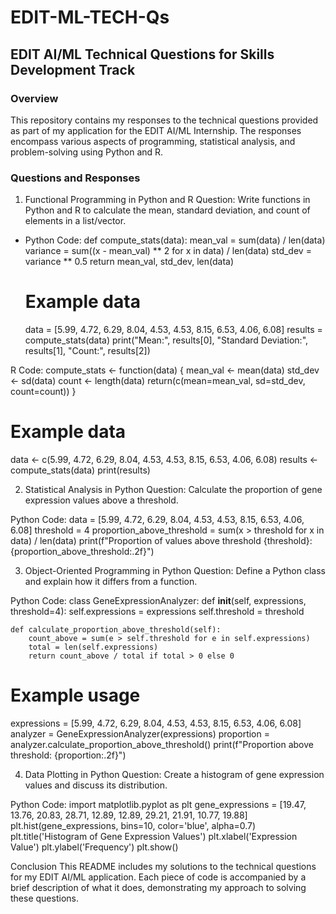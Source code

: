 # EDIT-ML-TECH-Qs
## EDIT AI/ML Technical Questions for Skills Development Track

### Overview
This repository contains my responses to the technical questions provided as part of my application for the EDIT AI/ML Internship. The responses encompass various aspects of programming, statistical analysis, and problem-solving using Python and R.

### Questions and Responses

1. Functional Programming in Python and R
Question: Write functions in Python and R to calculate the mean, standard deviation, and count of elements in a list/vector.

- Python Code:
  def compute_stats(data):
      mean_val = sum(data) / len(data)
      variance = sum((x - mean_val) ** 2 for x in data) / len(data)
      std_dev = variance ** 0.5
      return mean_val, std_dev, len(data)

  # Example data
  data = [5.99, 4.72, 6.29, 8.04, 4.53, 4.53, 8.15, 6.53, 4.06, 6.08]
  results = compute_stats(data)
  print("Mean:", results[0], "Standard Deviation:", results[1], "Count:", results[2])

R Code:
compute_stats <- function(data) {
  mean_val <- mean(data)
  std_dev <- sd(data)
  count <- length(data)
  return(c(mean=mean_val, sd=std_dev, count=count))
}

# Example data
data <- c(5.99, 4.72, 6.29, 8.04, 4.53, 4.53, 8.15, 6.53, 4.06, 6.08)
results <- compute_stats(data)
print(results)

2. Statistical Analysis in Python
Question: Calculate the proportion of gene expression values above a threshold.

Python Code:
data = [5.99, 4.72, 6.29, 8.04, 4.53, 4.53, 8.15, 6.53, 4.06, 6.08]
threshold = 4
proportion_above_threshold = sum(x > threshold for x in data) / len(data)
print(f"Proportion of values above threshold {threshold}: {proportion_above_threshold:.2f}")

3. Object-Oriented Programming in Python
Question: Define a Python class and explain how it differs from a function.

Python Code:
class GeneExpressionAnalyzer:
    def __init__(self, expressions, threshold=4):
        self.expressions = expressions
        self.threshold = threshold

    def calculate_proportion_above_threshold(self):
        count_above = sum(e > self.threshold for e in self.expressions)
        total = len(self.expressions)
        return count_above / total if total > 0 else 0

# Example usage
expressions = [5.99, 4.72, 6.29, 8.04, 4.53, 4.53, 8.15, 6.53, 4.06, 6.08]
analyzer = GeneExpressionAnalyzer(expressions)
proportion = analyzer.calculate_proportion_above_threshold()
print(f"Proportion above threshold: {proportion:.2f}")

4. Data Plotting in Python
Question: Create a histogram of gene expression values and discuss its distribution.

Python Code:
import matplotlib.pyplot as plt
gene_expressions = [19.47, 13.76, 20.83, 28.71, 12.89, 12.89, 29.21, 21.91, 10.77, 19.88]
plt.hist(gene_expressions, bins=10, color='blue', alpha=0.7)
plt.title('Histogram of Gene Expression Values')
plt.xlabel('Expression Value')
plt.ylabel('Frequency')
plt.show()

Conclusion
This README includes my solutions to the technical questions for my EDIT AI/ML application. Each piece of code is accompanied by a brief description of what it does, demonstrating my approach to solving these questions.
